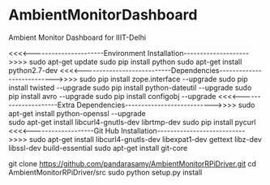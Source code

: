AmbientMonitorDashboard
=======================

Ambient Monitor Dashboard for IIIT-Delhi

<<<<----------------------Environment Installation-------------------->>>>
sudo apt-get update
sudo pip install python
sudo apt-get install python2.7-dev
<<<<---------------------------Dependencies--------------------------->>>>
sudo pip install zope.interface --upgrade
sudo pip install twisted --upgrade
sudo pip install python-dateutil --upgrade
sudo pip install avro --upgrade
sudo pip install configobj --upgrade
<<<<---------------------Extra Dependencies--------------------------->>>>
sudo apt-get install python-openssl --upgrade 	
sudo apt-get install libcurl4-gnutls-dev librtmp-dev
sudo pip install pycurl
<<<<-------------------Git Hub Installation--------------------------->>>>
sudo apt-get install libcurl4-gnutls-dev libexpat1-dev gettext libz-dev libssl-dev build-essential
sudo apt-get install git-core

git clone https://github.com/pandarasamy/AmbientMonitorRPiDriver.git
cd AmbientMonitorRPiDriver/src
sudo python setup.py install

